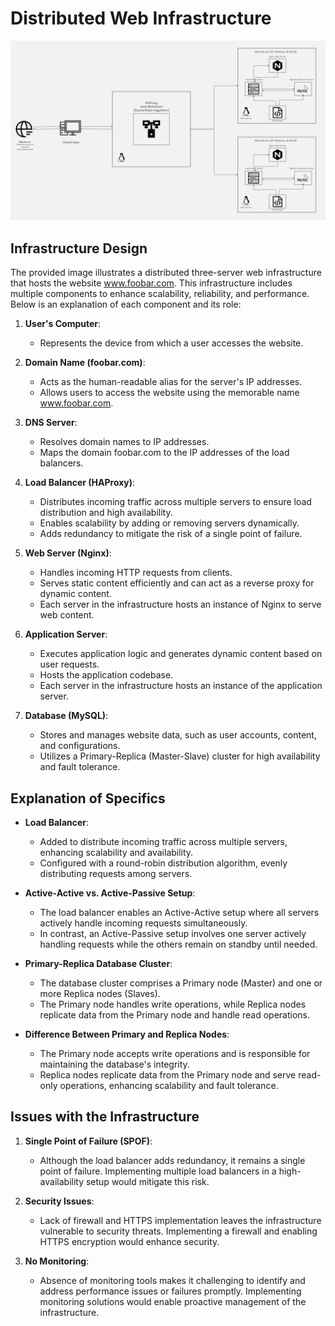 # Distributed Web Infrastructure

![Distributed Web Infrastructure](1-distributed_web_infrastructure.jpg)

## Infrastructure Design

The provided image illustrates a distributed three-server web infrastructure that hosts the website www.foobar.com. This infrastructure includes multiple components to enhance scalability, reliability, and performance. Below is an explanation of each component and its role:

1. **User's Computer**:
   - Represents the device from which a user accesses the website.

2. **Domain Name (foobar.com)**:
   - Acts as the human-readable alias for the server's IP addresses.
   - Allows users to access the website using the memorable name www.foobar.com.

3. **DNS Server**:
   - Resolves domain names to IP addresses.
   - Maps the domain foobar.com to the IP addresses of the load balancers.

4. **Load Balancer (HAProxy)**:
   - Distributes incoming traffic across multiple servers to ensure load distribution and high availability.
   - Enables scalability by adding or removing servers dynamically.
   - Adds redundancy to mitigate the risk of a single point of failure.

5. **Web Server (Nginx)**:
   - Handles incoming HTTP requests from clients.
   - Serves static content efficiently and can act as a reverse proxy for dynamic content.
   - Each server in the infrastructure hosts an instance of Nginx to serve web content.

6. **Application Server**:
   - Executes application logic and generates dynamic content based on user requests.
   - Hosts the application codebase.
   - Each server in the infrastructure hosts an instance of the application server.

7. **Database (MySQL)**:
   - Stores and manages website data, such as user accounts, content, and configurations.
   - Utilizes a Primary-Replica (Master-Slave) cluster for high availability and fault tolerance.

## Explanation of Specifics

- **Load Balancer**: 
  - Added to distribute incoming traffic across multiple servers, enhancing scalability and availability.
  - Configured with a round-robin distribution algorithm, evenly distributing requests among servers.

- **Active-Active vs. Active-Passive Setup**:
  - The load balancer enables an Active-Active setup where all servers actively handle incoming requests simultaneously.
  - In contrast, an Active-Passive setup involves one server actively handling requests while the others remain on standby until needed.

- **Primary-Replica Database Cluster**:
  - The database cluster comprises a Primary node (Master) and one or more Replica nodes (Slaves).
  - The Primary node handles write operations, while Replica nodes replicate data from the Primary node and handle read operations.
  
- **Difference Between Primary and Replica Nodes**:
  - The Primary node accepts write operations and is responsible for maintaining the database's integrity.
  - Replica nodes replicate data from the Primary node and serve read-only operations, enhancing scalability and fault tolerance.

## Issues with the Infrastructure

1. **Single Point of Failure (SPOF)**:
   - Although the load balancer adds redundancy, it remains a single point of failure. Implementing multiple load balancers in a high-availability setup would mitigate this risk.

2. **Security Issues**:
   - Lack of firewall and HTTPS implementation leaves the infrastructure vulnerable to security threats. Implementing a firewall and enabling HTTPS encryption would enhance security.

3. **No Monitoring**:
   - Absence of monitoring tools makes it challenging to identify and address performance issues or failures promptly. Implementing monitoring solutions would enable proactive management of the infrastructure.
